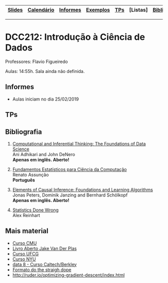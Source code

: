 | [Slides] | [Calendário] | [Informes] | [Exemplos] | [TPs] | [Listas] | [Bibliografia] |
|----------|--------------|------------|------------|-------|----------|----------------|
- - -

# DCC212: Introdução à Ciência de Dados

Professores: Flavio Figueiredo

Aulas: 14:55h. Sala ainda não definida.

## Informes

* Aulas iniciam no dia 25/02/2019

## TPs

## Bibliografia

  1. [Computational and Inferential Thinking: The Foundations of Data Science](http://www.inferentialthinking.com/) <br>
     Ani Adhikari and John DeNero <br>
     **Apenas em inglês. Aberto!**

  1. [Fundamentos Estatísticos para Ciência da Computação](http://homepages.dcc.ufmg.br/~assuncao/EstatCC/FECD.pdf) <br>
     Renato Assunção <br>
     **Português**
     
  1. [Elements of Causal Inference: Foundations and Learning Algorithms ](http://www.math.ku.dk/~peters/elements.html) <br>
     Jonas Peters, Dominik Janzing and Bernhard Schölkopf  <br>
     **Apenas em inglês. Aberto!**
     
  1. [Statistics Done Wrong](https://www.statisticsdonewrong.com/) <br>
     Alex Reinhart

## Mais material

- [Curso CMU](http://www.datasciencecourse.org/lectures/)
- [Livro Aberto Jake Van Der Plas](https://github.com/jakevdp/PythonDataScienceHandbook)
- [Curso UFCG](https://github.com/nazareno/ciencia-de-dados-1)
- [Curso NYU](https://github.com/briandalessandro/DataScienceCourse)
- [data 8 - Curso Caltech/Berkley](http://data8.org/)
- [Formato do the straigh dope](https://github.com/zackchase/mxnet-the-straight-dope)
- http://ruder.io/optimizing-gradient-descent/index.html

[Slides]: https://drive.google.com/drive/folders/1ZIwHz7U8vKAgjvHwkL_R1hZlE_4dsmah?usp=sharing
[Calendário]: https://docs.google.com/spreadsheets/d/1bS3vOooAlst9Z91ve2lo2YUKl9FqDQrKaXu0LzoUYe4/edit?usp=sharing
[Informes]: #informes
[TPs]: #tps
[Bibliografia]: #bibliografia
[Livros]: #livros
[Exemplos]: ./exemplos
[Valgrind]: ./valgriddrmem
